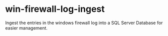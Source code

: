 # win-firewall-log-ingest
Ingest the entries in the windows firewall log into a SQL Server Database for easier management.
